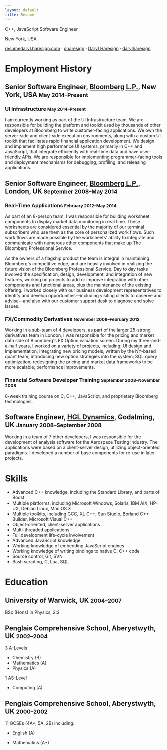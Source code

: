 ```yaml
---
layout: default
title: Résumé
---
```


<i class="fa fa-user"></i> C++, JavaScript Software Engineer

<i class="fa fa-home"></i> New York, USA

[<i class="fa fa-envelope"></i> resume<i class="fa fa-at"></i>daryl.haresign.com][1]
&middot;
[<i class="fa fa-github-square"></i> dharesign][4]
&middot;
[<i class="fa fa-linkedin-square"></i> Daryl Haresign][5]
&middot;
[<i class="fa fa-twitter-square"></i> darylharesign][6]

# Employment History

## Senior Software Engineer, [Bloomberg L.P.][2], New York, USA <small>May 2014&ndash;Present</small>

### UI Infrastructure <small>May 2014&ndash;Present</small>

I am currently working as part of the UI Infrastructure team. We are
responsible for building the platform and toolkit used by thousands of other
developers at Bloomberg to write customer-facing applications. We own the
server-side and client-side execution environments, along with a custom UI
toolkit that facilitates rapid financial application development. We design and
implement high performance UI systems, primarily in C++ and JavaScript, that
integrate efficiently with real-time data and have user-friendly APIs. We are
responsible for implementing programmer-facing tools and deployment mechanisms
for debugging, profiling, and releasing applications.

## Senior Software Engineer, [Bloomberg L.P.][2], London, UK <small>September 2008&ndash;May 2014</small>

### Real-Time Applications <small>February 2012&ndash;May 2014</small>

As part of an 8-person team, I was responsible for building worksheet
components to display market data monitoring in real time. These worksheets are
considered essential by the majority of our terminal subscribers who use them
as the core of personalized work flows. Such work flows are made possible by
the worksheets' ability to integrate and communicate with numerous other
components that make up The Bloomberg Professional Service.

As the owners of a flagship product the team is integral in maintaining
Bloomberg's competitive edge, and are heavily involved in realizing the future
vision of the Bloomberg Professional Service. Day to day tasks involved the
specification, design, development, and integration of new features, working on
projects to add or improve integration with other components and functional
areas, plus the maintenance of the existing offering. I worked closely with our
business development representatives to identify and develop
opportunities&mdash;including visiting clients to observe and advise&mdash;and
also with our customer support desk to diagnose and solve issues.

### FX/Commodity Derivatives <small>November 2008&ndash;February 2012</small>

Working in a sub-team of 4 developers, as part of the larger 25-strong
derivatives team in London, I was responsible for the pricing and market data
side of Bloomberg's FX Option valuation screen. During my three-and-a-half
years, I worked on a variety of projects, including: UI design and
implementation; integrating new pricing models, written by the NY-based quant
team; introducing new option strategies into the system; SQL query
optimization; redesigning the pricing and market data frameworks to be more
scalable; performance improvements.

### Financial Software Developer Training <small>September 2008&ndash;November 2008</small>

8-week training course on C, C++, JavaScript, and proprietary Bloomberg
technologies.

## Software Engineer, [HGL Dynamics][3], Godalming, UK <small>January 2008&ndash;September 2008</small>
Working in a team of 7 other developers, I was responsible for the development
of analysis software for the Aerospace Testing industry. The applications were
based on a client-server design, utilizing object-oriented paradigms. I
developed a number of base components for re-use in later projects.

# Skills

* Advanced C++ knowledge, including the Standard Library, and parts of Boost
* Multiple platforms, including Microsoft Windows, Solaris, IBM AIX, HP-UX,
  Debian Linux, Mac OS X
* Multiple toolkits, including GCC, XL C++, Sun Studio, Borland C++ Builder,
  Microsoft Visual C++
* Object-oriented, client-server applications
* Multi-threaded applications
* Full development life-cycle involvement
* Advanced JavaScript knowledge
* Working knowledge of embedding JavaScript engines
* Working knowledge of writing bindings to native C, C++ code
* Source control, Git, SVN
* Bash scripting, C, Lua, SQL

# Education

## University of Warwick, UK <small>2004&ndash;2007</small>

BSc (Hons) in Physics, 2:2

## Penglais Comprehensive School, Aberystwyth, UK <small>2002&ndash;2004</small>

3 A-Levels

* Chemistry (B)
* Mathematics (A)
* Physics (A)

1 AS-Level

* Computing (A)

## Penglais Comprehensive School, Aberystwyth, UK <small>2000&ndash;2002</small>

11 GCSEs (4A*, 5A, 2B) including:

* English (A)
* Mathematics (A*)

  [1]: mailto:resume@daryl.haresign.com
  [2]: http://bloomberg.com
  [3]: http://hgl-dynamics.com
  [4]: https://github.com/dharesign
  [5]: https://www.linkedin.com/pub/daryl-haresign/16/862/1b9
  [6]: https://twitter.com/darylharesign
